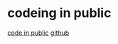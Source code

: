 # codeing in public

[code in public](https://learnastro.dev/)
[github](https://github.com/coding-in-public/astro-course-files)
